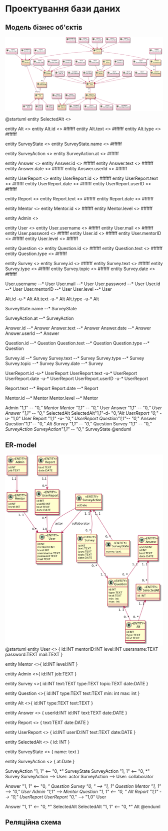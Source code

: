 # Проектування бази даних

## Модель бізнес об'єктів

![BE.png](assets_two/BE.png)

@startuml
entity SelectedAlt <<ENTITY>>

entity Alt <<ENTITY>>
entity Alt.id <<NUMBER>> #ffffff
entity Alt.text <<TEXT>> #ffffff
entity Alt.type <<TEXT>> #ffffff

entity SurveyState <<ENTITY>>
entity SurveyState.name <<TEXT>> #ffffff

entity SurveyAction <<ENTITY>>
entity SurveyAction.at <<DATE>> #ffffff

entity Answer <<ENTITY>>
entity Answer.id <<NUMBER>> #ffffff
entity Answer.text <<TEXT>> #ffffff
entity Answer.date <<DATE>> #ffffff
entity Answer.userId <<NUMBER>> #ffffff

entity UserReport <<ENTITY>>
entity UserReport.id <<NUMBER>> #ffffff
entity UserReport.text <<TEXT>> #ffffff
entity UserReport.date <<DATE>> #ffffff
entity UserReport.userID <<NUMBER>> #ffffff

entity Report <<ENTITY>>
entity Report.text <<TEXT>> #ffffff
entity Report.date <<DATE>> #ffffff

entity Mentor <<ENTITY>>
entity Mentor.id <<NUMBER>> #ffffff
entity Mentor.level <<INT>> #ffffff

entity Admin <<ENTITY>>

entity User <<ENTITY>>
entity User.username <<TEXT>> #ffffff
entity User.mail <<TEXT>> #ffffff
entity User.password <<TEXT>> #ffffff
entity User.id <<NUMBER>> #ffffff
entity User.mentorID <<NUMBER>> #ffffff
entity User.level <<NUMBER>> #ffffff

entity Question <<ENTITY>>
entity Question.id <<NUMBER>> #ffffff
entity Question.text <<TEXT>> #ffffff
entity Question.type <<TEXT>> #ffffff

entity Survey <<ENTITY>>
entity Survey.id <<NUMBER>> #ffffff
entity Survey.text <<TEXT>> #ffffff
entity Survey.type <<TEXT>> #ffffff
entity Survey.topic <<TEXT>> #ffffff
entity Survey.date <<DATE>> #ffffff

User.username --* User
User.mail --* User
User.password --* User
User.id --* User
User.mentorID --* User
User.level --* User

Alt.id -u-* Alt
Alt.text -u-* Alt
Alt.type -u-* Alt

SurveyState.name --* SurveyState

SurveyAction.at --* SurveyAction

Answer.id --* Answer
Answer.text --* Answer
Answer.date --* Answer
Answer.userId --* Answer

Question.id --* Question
Question.text --* Question
Question.type --* Question

Survey.id --* Survey
Survey.text --* Survey
Survey.type --* Survey
Survey.topic --* Survey
Survey.date --* Survey

UserReport.id -u-* UserReport
UserReport.text -u-* UserReport
UserReport.date -u-* UserReport
UserReport.userID -u-* UserReport

Report.text --* Report
Report.date --* Report

Mentor.id --* Mentor
Mentor.level --* Mentor


Admin "1,1" -- "0,*" Mentor
Mentor "1,1" -- "0,*" User
Answer "1,1" -- "0,*" User
Answer "1,1" -- "0,*" SelectedAlt
SelectedAlt"1,1"-d- "0,*"Alt
UserReport "0,*" -u- "1,0" User
Report "1,1" -u- "0,*" UserReport
Question"1,1"-- "0,*" Answer
Question"1,1"-- "0,*" Alt
Survey "1,1" -- "0,*" Question
Survey "1,1" -- "0,*" SurveyAction
SurveyAction"1,1" -- "0,*" SurveyState
@enduml

## ER-model
![ER.png](assets_two/ER.png)
@startuml
entity User <<ENTITY>> {
id:INT
mentorID:INT
level:INT
usersname:TEXT
password:TEXT
mail:TEXT
}

entity Mentor <<ENTITY>>{
id:INT
level:INT
}

entity Admin <<ENTITY>>{
id:INT
job:TEXT
}

entity Survey <<ENTITY>>{
id:INT
text:TEXT
type:TEXT
topic:TEXT
date:DATE
}

entity Question <<ENTITY>>{
id:INT
type:TEXT
text:TEXT
min: int
max: int
}

entity Alt <<ENTITY>>{
    id:INT
    type:TEXT
    text:TEXT
}

entity Answer <<ENTITY>> {
userId:INT
id:INT
text:TEXT
date:DATE
}

entity Report <<ENTITY>> {
text:TEXT
date:DATE
}

entity UserReport <<ENTITY>> {
id:INT
userID:INT
text:TEXT
date:DATE
}

entity SelectedAlt <<ENTITY>> {
id: INT
}

entity SurveyState <<ENTITY>> {
name: text
}

entity SurveyAction <<ENTITY>> {
at:Date
}



SurveyAction "1, 1" <-- "0, *" SurveyState
SurveyAction "1, 1" <-- "0, *" Survey
SurveyAction --> User: actor
SurveyAction --> User: collaborator

Answer "1, 1" <-- "0, *" Question
Survey "0, *" --> "1, 1" Question
Mentor "1, 1" --> "0,*" User
Admin "1,1" --> Mentor
Question "1, 1" <-- "0, *" Alt
Report "1,1" --> "0,*" UserReport
UserReport "0,*" --> "1,0" User

Answer "1, 1" <-- "0, *" SelectedAlt
SelectedAlt "1, 1" <-- "0, *" Alt
@enduml
## Реляційна схема